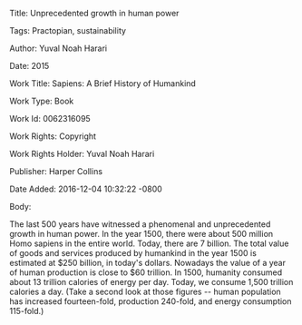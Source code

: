 Title:  Unprecedented growth in human power

Tags:   Practopian, sustainability

Author: Yuval Noah Harari

Date:   2015

Work Title: Sapiens: A Brief History of Humankind

Work Type: Book

Work Id: 0062316095

Work Rights: Copyright

Work Rights Holder: Yuval Noah Harari

Publisher: Harper Collins

Date Added: 2016-12-04 10:32:22 -0800

Body: 

The last 500 years have witnessed a phenomenal and unprecedented growth in human power. In the year 1500, there were about 500 million Homo sapiens in the entire world. Today, there are 7 billion. The total value of goods and services produced by humankind in the year 1500 is estimated at $250 billion, in today's dollars. Nowadays the value of a year of human production is close to $60 trillion. In 1500, humanity consumed about 13 trillion calories of energy per day. Today, we consume 1,500 trillion calories a day. (Take a second look at those figures -- human population has increased fourteen-fold, production 240-fold, and energy consumption 115-fold.)

